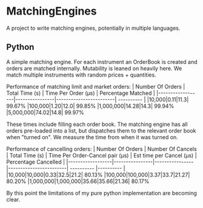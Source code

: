 # MatchingEngines
A project to write matching engines, potentially in multiple languages.

## Python

A simple matching engine. For each instrument an OrderBook is created and orders are matched internally.
Mutability is leaned on heavily here. We match multiple instruments with random prices + quantities.

Performance of matching limit and market orders:
| Number Of Orders | Total Time (s) | Time Per Order (&mu;s) | Percentage Matched |
|------------------|----------------|------------------------| ---------- |
|10,000|0.11|11.3| 99.67%
|100,000|1.20|12.0| 99.85%
|1,000,000|14.28|14.3| 99.94%
|5,000,000|74.02|14.8| 99.97%


These times include filling each order book.
The matching engine has all orders pre-loaded into a list, but dispatches them to the relevant order book when "turned on". We 
measure the time from when it was turned on.


Performance of cancelling orders:
| Number Of Orders | Number Of Cancels | Total Time (s) | Time Per Order-Cancel pair (&mu;s) | Est time per Cancel (&mu;s) | Percentage Cancelled |
|------------------|----------------|----------------|------------------------| ---------- |---------- |
|10,000|10,000|0.33|32.5|21.2| 80.13%
|100,000|100,000|3.37|33.7|21.27| 80.20%
|1,000,000|1,000,000|35.66|35.66|21.36| 80.17%

By this point the limitations of my pure python implementation are becoming clear.
